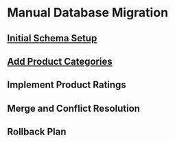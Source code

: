 # Manual Database Migration

## [Initial Schema Setup](https://github.com/Jan-H-Christensen/DB_assignment/blob/manual/initial-schema/e_commerce_setup.sql)

## [Add Product Categories](https://github.com/Jan-H-Christensen/DB_assignment/blob/manual/add-categorie/add_categorie_db.sql)

## Implement Product Ratings

## Merge and Conflict Resolution

## Rollback Plan
